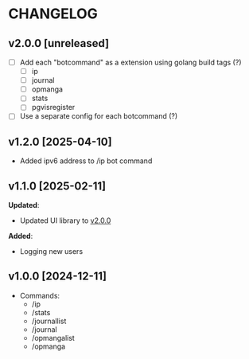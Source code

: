 # CHANGELOG

## v2.0.0 [unreleased]

- [ ] Add each "botcommand" as a extension using golang build tags (?)
    - [ ] ip
    - [ ] journal
    - [ ] opmanga
    - [ ] stats
    - [ ] pgvisregister
- [ ] Use a separate config for each botcommand (?)

## v1.2.0 [2025-04-10]

- Added ipv6 address to /ip bot command

## v1.1.0 [2025-02-11]

**Updated**:

- Updated UI library to [v2.0.0](https://github.com/knackwurstking/ui/tree/dev?tab=readme-ov-file)

**Added**:

- Logging new users

## v1.0.0 [2024-12-11]

- Commands:
    - /ip
    - /stats
    - /journallist
    - /journal
    - /opmangalist
    - /opmanga
